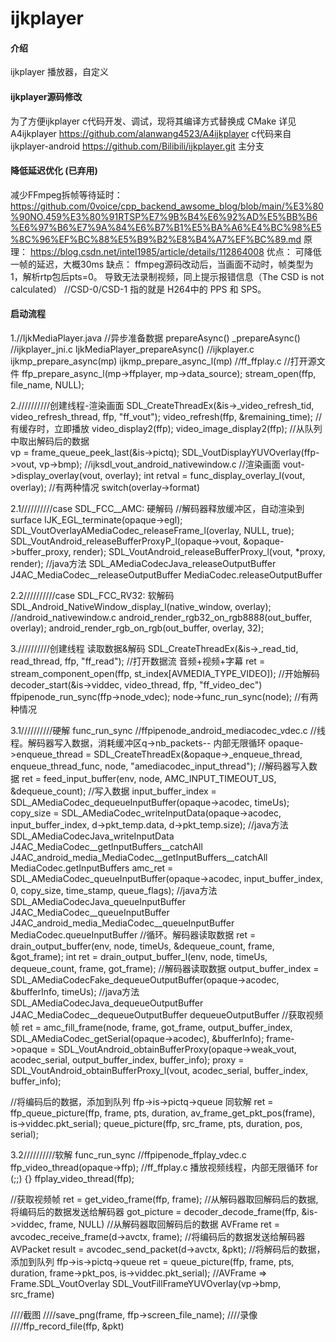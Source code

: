 # ijkplayer

#### 介绍
ijkplayer 播放器，自定义

#### ijkplayer源码修改
为了方便ijkplayer c代码开发、调试，现将其编译方式替换成 CMake
详见 A4ijkplayer https://github.com/alanwang4523/A4ijkplayer
c代码来自 ijkplayer-android https://github.com/Bilibili/ijkplayer.git 主分支

#### 降低延迟优化 (已弃用)
减少FFmpeg拆帧等待延时：
https://github.com/0voice/cpp_backend_awsome_blog/blob/main/%E3%80%90NO.459%E3%80%91RTSP%E7%9B%B4%E6%92%AD%E5%BB%B6%E6%97%B6%E7%9A%84%E6%B7%B1%E5%BA%A6%E4%BC%98%E5%8C%96%EF%BC%88%E5%B9%B2%E8%B4%A7%EF%BC%89.md
原理：
https://blog.csdn.net/intel1985/article/details/112864008
优点：
可降低一帧的延迟，大概30ms
缺点：
ffmpeg源码改动后，当画面不动时，帧类型为1，解析rtp包后pts=0。
导致无法录制视频，同上提示报错信息（The CSD is not calculated）
//CSD-0/CSD-1 指的就是 H264中的 PPS 和 SPS。

#### 启动流程

1.//IjkMediaPlayer.java //异步准备数据
prepareAsync()
_prepareAsync()
//ijkplayer_jni.c
IjkMediaPlayer_prepareAsync()
//ijkplayer.c
ijkmp_prepare_async(mp)
ijkmp_prepare_async_l(mp)
//ff_ffplay.c //打开源文件
ffp_prepare_async_l(mp->ffplayer, mp->data_source);
stream_open(ffp, file_name, NULL);

2.//////////创建线程-渲染画面
SDL_CreateThreadEx(&is->_video_refresh_tid, video_refresh_thread, ffp, "ff_vout");
video_refresh(ffp, &remaining_time);
//有缓存时，立即播放
video_display2(ffp);
video_image_display2(ffp);
    //从队列中取出解码后的数据    
    vp = frame_queue_peek_last(&is->pictq);
SDL_VoutDisplayYUVOverlay(ffp->vout, vp->bmp);
//ijksdl_vout_android_nativewindow.c //渲染画面
vout->display_overlay(vout, overlay); 
int retval = func_display_overlay_l(vout, overlay);
//有两种情况 switch(overlay->format)

2.1//////////case SDL_FCC__AMC: 硬解码
//解码器释放缓冲区，自动渲染到surface
IJK_EGL_terminate(opaque->egl);
SDL_VoutOverlayAMediaCodec_releaseFrame_l(overlay, NULL, true);
SDL_VoutAndroid_releaseBufferProxyP_l(opaque->vout, &opaque->buffer_proxy, render);
SDL_VoutAndroid_releaseBufferProxy_l(vout, *proxy, render);
    //java方法
    SDL_AMediaCodecJava_releaseOutputBuffer
    J4AC_MediaCodec__releaseOutputBuffer
    MediaCodec.releaseOutputBuffer

2.2//////////case SDL_FCC_RV32: 软解码 
SDL_Android_NativeWindow_display_l(native_window, overlay);
//android_nativewindow.c
android_render_rgb32_on_rgb8888(out_buffer, overlay);
android_render_rgb_on_rgb(out_buffer, overlay, 32);


3.//////////创建线程 读取数据&解码
SDL_CreateThreadEx(&is->_read_tid, read_thread, ffp, "ff_read");
//打开数据流 音频+视频+字幕
ret = stream_component_open(ffp, st_index[AVMEDIA_TYPE_VIDEO]);
//开始解码
decoder_start(&is->viddec, video_thread, ffp, "ff_video_dec")
ffpipenode_run_sync(ffp->node_vdec);
node->func_run_sync(node);
//有两种情况

3.1//////////硬解 func_run_sync
//ffpipenode_android_mediacodec_vdec.c
//线程。解码器写入数据，消耗缓冲区q->nb_packets-- 内部无限循环
opaque->enqueue_thread = SDL_CreateThreadEx(&opaque->_enqueue_thread, enqueue_thread_func, node, "amediacodec_input_thread");
    //解码器写入数据
    ret = feed_input_buffer(env, node, AMC_INPUT_TIMEOUT_US, &dequeue_count);
    //写入数据
    input_buffer_index = SDL_AMediaCodec_dequeueInputBuffer(opaque->acodec, timeUs);
    copy_size = SDL_AMediaCodec_writeInputData(opaque->acodec, input_buffer_index, d->pkt_temp.data, d->pkt_temp.size);
        //java方法
        SDL_AMediaCodecJava_writeInputData
        J4AC_MediaCodec__getInputBuffers__catchAll
        J4AC_android_media_MediaCodec__getInputBuffers__catchAll
        MediaCodec.getInputBuffers
    amc_ret = SDL_AMediaCodec_queueInputBuffer(opaque->acodec, input_buffer_index, 0, copy_size, time_stamp, queue_flags);
        //java方法
        SDL_AMediaCodecJava_queueInputBuffer
        J4AC_MediaCodec__queueInputBuffer
        J4AC_android_media_MediaCodec__queueInputBuffer
        MediaCodec.queueInputBuffer
//循环。解码器读取数据
ret = drain_output_buffer(env, node, timeUs, &dequeue_count, frame, &got_frame);
int ret = drain_output_buffer_l(env, node, timeUs, dequeue_count, frame, got_frame);
    //解码器读取数据
    output_buffer_index = SDL_AMediaCodecFake_dequeueOutputBuffer(opaque->acodec, &bufferInfo, timeUs);
        //java方法
        SDL_AMediaCodecJava_dequeueOutputBuffer
        J4AC_MediaCodec__dequeueOutputBuffer
        dequeueOutputBuffer
    //获取视频帧
    ret = amc_fill_frame(node, frame, got_frame, output_buffer_index, SDL_AMediaCodec_getSerial(opaque->acodec), &bufferInfo);
    frame->opaque = SDL_VoutAndroid_obtainBufferProxy(opaque->weak_vout, acodec_serial, output_buffer_index, buffer_info);
    proxy = SDL_VoutAndroid_obtainBufferProxy_l(vout, acodec_serial, buffer_index, buffer_info);

//将编码后的数据，添加到队列 ffp->is->pictq->queue 同软解
ret = ffp_queue_picture(ffp, frame, pts, duration, av_frame_get_pkt_pos(frame), is->viddec.pkt_serial);
queue_picture(ffp, src_frame, pts, duration, pos, serial);


3.2//////////软解 func_run_sync
//ffpipenode_ffplay_vdec.c
ffp_video_thread(opaque->ffp);
//ff_ffplay.c 播放视频线程，内部无限循环 for (;;) {}
ffplay_video_thread(ffp);

//获取视频帧
ret = get_video_frame(ffp, frame);
    //从解码器取回解码后的数据, 将编码后的数据发送给解码器
    got_picture = decoder_decode_frame(ffp, &is->viddec, frame, NULL)
    //从解码器取回解码后的数据 AVFrame
    ret = avcodec_receive_frame(d->avctx, frame);
    //将编码后的数据发送给解码器 AVPacket
    result = avcodec_send_packet(d->avctx, &pkt);
//将解码后的数据，添加到队列 ffp->is->pictq->queue
ret = queue_picture(ffp, frame, pts, duration, frame->pkt_pos, is->viddec.pkt_serial);
    //AVFrame => Frame.SDL_VoutOverlay
    SDL_VoutFillFrameYUVOverlay(vp->bmp, src_frame)

////截图
////save_png(frame, ffp->screen_file_name);
////录像
////ffp_record_file(ffp, &pkt)


